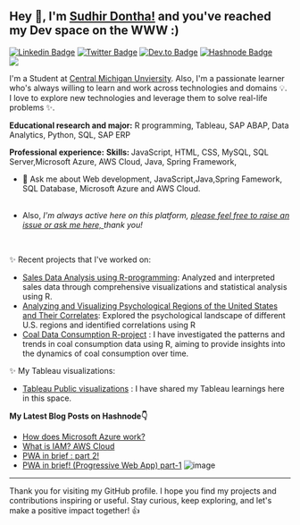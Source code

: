 <!-- ![A Full Stack Web Developer](https://media-exp1.licdn.com/dms/image/C561BAQEUTj_4I-fzJg/company-background_10000/0?e=2159024400&v=beta&t=ruawNuGMCiCJ15QAVo500lGifLXYFz-5EmGCI2aJhGM) >

<!---
- 👋 Hi, I’m @currently-not-available
- 👀 I’m interested in ...
- 🌱 I’m currently learning ...
- 💞️ I’m looking to collaborate on ...
- 📫 How to reach me ...
--->
## Hey 👋, I'm [Sudhir Dontha!](https://linkedin.com/in/sudhirdontha) and you've reached my Dev space on the WWW :)
[![Linkedin Badge](https://img.shields.io/badge/LinkedIn-0077B5?style=for-the-badge&logo=linkedin&logoColor=white)](https://linkedin.com/in/sudhirdontha) 
[![Twitter Badge](https://img.shields.io/badge/Twitter-1DA1F2?style=for-the-badge&logo=twitter&logoColor=white)](https://twitter.com/sudhir2502)
[![Dev.to Badge](https://img.shields.io/badge/dev.to-0A0A0A?style=for-the-badge&logo=dev.to&logoColor=white)](https://dev.to/sudhirdontha)
[![Hashnode Badge](https://img.shields.io/badge/Hashnode-2962FF?style=for-the-badge&logo=hashnode&logoColor=white)](https://sudhirdontha.hashnode.dev/) 
&nbsp;&nbsp;&nbsp;&nbsp; ![](https://komarev.com/ghpvc/?username=saisudhir14)

I'm a Student at [Central Michigan Unviersity](https://www.cmich.edu/about). Also, I'm a passionate learner who's always willing to learn and work across technologies and domains 💡. I love to explore new technologies and leverage them to solve real-life problems ✨. 

<b>Educational research and major:</b> R programming, Tableau, SAP ABAP, Data Analytics, Python, SQL, SAP ERP

<b>Professional experience:</b>
<b>Skills: </b> JavaScript, HTML, CSS, MySQL, SQL Server,Microsoft Azure, AWS Cloud, Java, Spring Framework, 

<!-- - 🔭 I’m currently working on AWS -->


- 💬 Ask me about Web development, JavaScript,Java,Spring Famework, SQL Database, Microsoft Azure and AWS Cloud. <br> <br>
*   Also, <em>I'm always active here on this platform, [please feel free to raise an issue or ask me here, ](https://github.com/saisudhir14/ama/issues/new) thank you!</em> 
&nbsp;
<br>


✨ Recent projects that I've worked on:
  - [Sales Data Analysis using R-programming](https://github.com/saisudhir14/r-final-term-project): Analyzed and interpreted sales data through comprehensive visualizations and statistical analysis using R.
  - [Analyzing and Visualizing Psychological Regions of the United States and Their Correlates](https://github.com/saisudhir14/R-project-2): Explored the psychological landscape of different U.S. regions and identified correlations using R
  - [Coal Data Consumption R-project](https://github.com/saisudhir14/coal-Data-Consumption-R-project) : I have investigated the patterns and trends in coal consumption data using R, aiming to provide insights into the dynamics of coal consumption over time.
    
   ✨ My Tableau visualizations:
  - [Tableau Public visualizations](https://public.tableau.com/app/profile/sudhirdontha/) : I have shared my Tableau learnings here in this space.

<!--
#### ⚙️ GitHub Analytics
<p align="left">
<a href="https://github.com/saisudhir14">
<!--  <img height="180em" src="https://github-readme-stats-eight-theta.vercel.app/api?username=saisudhir14&show_icons=true&theme=vue-dark&include_all_commits=true&count_private=true" /> -->
  <!--
  <img height="180em" src="https://github-readme-stats-eight-theta.vercel.app/api/top-langs/?username=saisudhir14&layout=compact&exclude_lang=java+r&theme=vue-dark" />
</a>
</p>

-->
<!--[![Sudhir's GitHub stats](https://github-readme-stats.vercel.app/api?username=saisudhir14&show_icons=true&icon_color=586069&text_color=586069&bg_color=fff&line_height=30&hide_title=true&title_color=0366d6)](https://github.com/anuraghazra/github-readme-stats) 

## LeetCode ([profile](https://leetcode.com/sudhir02))
[![Sudhir's LeetCode stats](https://leetcode-stats-six.vercel.app/api?username=sudhir02)](https://github.com/KnlnKS/leetcode-stats) -->


<!-- [<a Href='https://www.linkedin.com/in/sudhirdontha/' alt='Linkedin' height='40'>](https://www.linkedin.com/in/sudhirdontha/)  
<a href='https://archiveprogram.github.com/'><img src='https://raw.githubusercontent.com/acervenky/animated-github-badges/master/assets/acbadge.gif' width='40' height='40'></a> <a href='https://docs.github.com/en/developers'><img src='https://raw.githubusercontent.com/acervenky/animated-github-badges/master/assets/devbadge.gif' width='40' height='40'> -->
 


<b> My Latest Blog Posts on Hashnode👇</b>
<br>
<!-- HASHNODE_BLOG:START -->
- [How does Microsoft Azure work?](https://sudhirdontha.hashnode.dev/how-does-microsoft-azure-work-ckq9wrc3f01tvm0s1960ge1u1)
- [What is IAM? 
AWS Cloud](https://sudhirdontha.hashnode.dev/what-is-iam-aws-cloud-ckiue2r7g0emr33s11ja68kdn)
- [PWA in brief : 
part 2!](https://sudhirdontha.hashnode.dev/pwa-in-brief-part-2-ckisuh7ii05cb33s12bgmavyi)
- [PWA in brief! (Progressive Web App)
part-1](https://sudhirdontha.hashnode.dev/pwa-in-brief-part-1-ckisschlk04t433s1go6v4cqh)
![image](https://user-images.githubusercontent.com/55187887/230750277-9604e5f6-354a-4629-8d61-867bf4f1fcb1.png)

-----

Thank you for visiting my GitHub profile. I hope you find my projects and contributions inspiring or useful. Stay curious, keep exploring, and let's make a positive impact together! 👍
<!-- HASHNODE_BLOG:END -->
<!--## My Latest Blog Posts on Dev.to👇 -->
<!--BLOG-POST-LIST:START-->
<!--[![Latest blog post workflow](https://github.com/saisudhir14/saisudhir14/actions/workflows/blog_devto.yml/badge.svg)](https://github.com/saisudhir14/saisudhir14/actions/workflows/blog_devto.yml) -->
<!--BLOG-POST-LIST:END-->
<!--
<html>
 <a href="https://linkedin.com/in/saisudhir14"> LinkedIn -->
 <!--
 <img src="https://img.shields.io/badge/-Linkedin-0077B5?style=flat-square&logo=Linkedin&logoColor=white"/></a>
 -->
</html>
